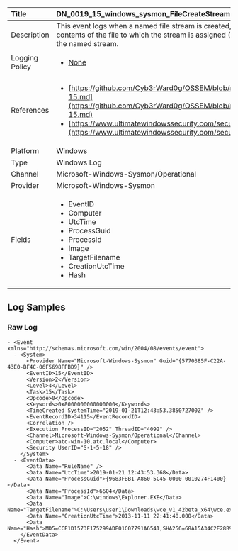 | Title          | DN_0019_15_windows_sysmon_FileCreateStreamHash                                                                                                      |
|:---------------|:-----------------------------------------------------------------------------------------------------------------|
| Description    | This event logs when a named file stream is created, and it generates events that log the hash of the contents of the file to which the stream is assigned (the unnamed stream), as well as the contents of the named stream.                                                                                                |
| Logging Policy | <ul><li>[None](../Logging_Policies/None.md)</li></ul> |
| References     | <ul><li>[https://github.com/Cyb3rWard0g/OSSEM/blob/master/data_dictionaries/windows/sysmon/event-15.md](https://github.com/Cyb3rWard0g/OSSEM/blob/master/data_dictionaries/windows/sysmon/event-15.md)</li><li>[https://www.ultimatewindowssecurity.com/securitylog/encyclopedia/event.aspx?eventid=90015](https://www.ultimatewindowssecurity.com/securitylog/encyclopedia/event.aspx?eventid=90015)</li></ul>                                  |
| Platform       | Windows    																																															  |
| Type           | Windows Log        																																															  |
| Channel        | Microsoft-Windows-Sysmon/Operational     																																															  |
| Provider       | Microsoft-Windows-Sysmon    																																															  |
| Fields         | <ul><li>EventID</li><li>Computer</li><li>UtcTime</li><li>ProcessGuid</li><li>ProcessId</li><li>Image</li><li>TargetFilename</li><li>CreationUtcTime</li><li>Hash</li></ul>                                               |


## Log Samples

### Raw Log

```
- <Event xmlns="http://schemas.microsoft.com/win/2004/08/events/event">
  - <System>
      <Provider Name="Microsoft-Windows-Sysmon" Guid="{5770385F-C22A-43E0-BF4C-06F5698FFBD9}" /> 
      <EventID>15</EventID> 
      <Version>2</Version> 
      <Level>4</Level> 
      <Task>15</Task> 
      <Opcode>0</Opcode> 
      <Keywords>0x8000000000000000</Keywords> 
      <TimeCreated SystemTime="2019-01-21T12:43:53.385072700Z" /> 
      <EventRecordID>34115</EventRecordID> 
      <Correlation /> 
      <Execution ProcessID="2052" ThreadID="4092" /> 
      <Channel>Microsoft-Windows-Sysmon/Operational</Channel> 
      <Computer>atc-win-10.atc.local</Computer> 
      <Security UserID="S-1-5-18" /> 
    </System>
  - <EventData>
      <Data Name="RuleName" /> 
      <Data Name="UtcTime">2019-01-21 12:43:53.368</Data> 
      <Data Name="ProcessGuid">{9683FBB1-A860-5C45-0000-0010274F1400}</Data> 
      <Data Name="ProcessId">6604</Data> 
      <Data Name="Image">C:\windows\Explorer.EXE</Data> 
      <Data Name="TargetFilename">C:\Users\user1\Downloads\wce_v1_42beta_x64\wce.exe</Data> 
      <Data Name="CreationUtcTime">2013-11-11 22:41:40.000</Data> 
      <Data Name="Hash">MD5=CCF1D1573F175299ADE01C07791A6541,SHA256=68A15A34C2E28B9B521A240B948634617D72AD619E3950BC6DC769E60A0C3CF2</Data> 
    </EventData>
  </Event>

```




